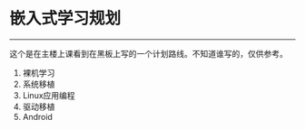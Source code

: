 ﻿# 嵌入式学习规划


---

这个是在主楼上课看到在黑板上写的一个计划路线。不知道谁写的，仅供参考。
1. 裸机学习
2. 系统移植
3. Linux应用编程
4. 驱动移植
5. Android




